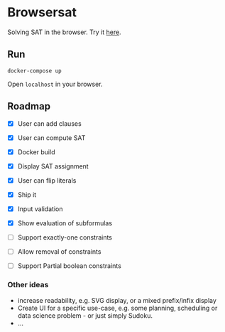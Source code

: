# Browsersat

Solving SAT in the browser. Try it [here](https://browsersat.com).

## Run
    docker-compose up

Open `localhost` in your browser.

## Roadmap
- [x] User can add clauses
- [x] User can compute SAT
- [x] Docker build
- [x] Display SAT assignment
- [x] User can flip literals
- [x] Ship it
- [x] Input validation
- [x] Show evaluation of subformulas
- [ ] Support exactly-one constraints 
- [ ] Allow removal of constraints
- [ ] Support Partial boolean constraints


### Other ideas
* increase readability, e.g. SVG display, or a mixed prefix/infix display
* Create UI for a specific use-case, e.g. some planning, scheduling or data science problem - or just simply Sudoku.
* ...
